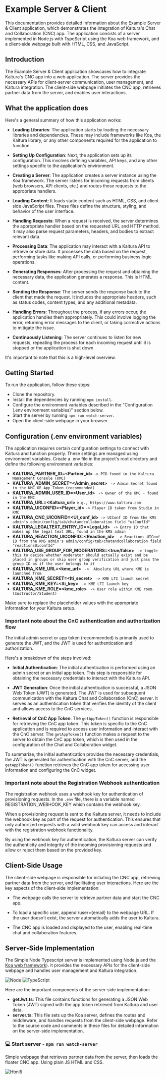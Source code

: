# Example Server & Client
This documentation provides detailed information about the Example Server & Client application, which demonstrates the integration of Kaltura's Chat and Collaboration (CNC) app. The application consists of a server implemented in Node.js with TypeScript using the Koa web framework, and a client-side webpage built with HTML, CSS, and JavaScript.

## Introduction
The Example Server & Client application showcases how to integrate Kaltura's CNC app into a web application. The server provides the necessary APIs for client-server communication, user management, and Kaltura integration. The client-side webpage initiates the CNC app, retrieves partner data from the server, and enables user interactions.

## What the application does

Here's a general summary of how this application works:

- **Loading Libraries**: The application starts by loading the necessary libraries and dependencies. These may include frameworks like Koa, the Kaltura library, or any other components required for the application to function.

- **Setting Up Configuration**: Next, the application sets up its configuration. This involves defining variables, API keys, and any other settings specific to the application's environment.

- **Creating a Server**: The application creates a server instance using the Koa framework. The server listens for incoming requests from clients (web browsers, API clients, etc.) and routes those requests to the appropriate handlers.

- **Loading Content**: It loads static content such as HTML, CSS, and client-side JavaScript files. These files define the structure, styling, and behavior of the user interface.

- **Handling Requests**: When a request is received, the server determines the appropriate handler based on the requested URL and HTTP method. It may also parse request parameters, headers, and bodies to extract relevant data.

- **Processing Data**: The application may interact with a Kaltura API to retrieve or store data. It processes the data based on the request, performing tasks like making API calls, or performing business logic operations.

- **Generating Responses**: After processing the request and obtaining the necessary data, the application generates a response. This is HTML content.

- **Sending the Response**: The server sends the response back to the client that made the request. It includes the appropriate headers, such as status codes, content types, and any additional metadata.

- **Handling Errors**: Throughout the process, if any errors occur, the application handles them appropriately. This could involve logging the error, returning error messages to the client, or taking corrective actions to mitigate the issue.

- **Continuously Listening**: The server continues to listen for new requests, repeating the process for each incoming request until it is stopped or the application is shut down.

It's important to note that this is a high-level overview.

## Getting Started
To run the application, follow these steps:

- Clone the repository.
- Install the dependencies by running `npm install`.
- Configure the environment variables described in the "Configuration (.env environment variables)" section below.
- Start the server by running `npm run watch-server`.
- Open the client-side webpage in your browser.

## Configuration (.env environment variables)

The application requires certain configuration settings to connect with Kaltura and function properly. These settings are managed using environment variables. Create a .env file in the project's root directory and define the following environment variables:

- **KALTURA_PARTNER_ID=<Partner_id>** `-> PID found in the Kaltura Management Console (KMC)`
- **KALTURA_ADMIN_SECRET=<Admin_secret>** ` -> Admin Secret found in the KMC OR App Token (recommended)`
- **KALTURA_ADMIN_USER_ID=<User_id>** ` -> Owner of the KMC - found in the KMC`
- **KALTURA_URL=<Kaltura_url>** `e.g., https://www.kaltura.com`
- **KALTURA_UICONFID=<Player_id>** `-> Player ID taken from Studio in KMC`
- **KALTURA_CNC_UICONFID=<UI_conf_id>**` -> UIConf ID from the KMS admin's admin/config/tab/chatandcollaboration field "uiConfId"`
- **KALTURA_LEGALTEXT_ENTRY_ID=<Legal_id>** ` -> Entry ID that makes up the legal text URL, found in the KMS admin`
- **KALTURA_REACTION_UICONFID=<Reaction_id>** ` -> Reactions UIConf ID from the KMS admin's admin/config/tab/chatandcollaboration field "reactionsUiconfId"`
- **KALTURA_USE_GROUP_FOR_MODERATORS=<true/false>** ` -> toggle this to decide whether moderator should actually exist and be placed in groups or skip user group verification and just pass the group ID as if the user belongs to it`
- **KALTURA_KME_URL=<kme_url>** ` ->  Absolute URL where KME is launched from`
- **KALTURA_KME_SECRET=<lti_secret>** ` -> KME LTI launch secret`
- **KALTURA_KME_KEY=<lti_key>** ` -> KME LTI launch key`
- **KALTURA_KME_ROLE=<kme_role>** ` -> User role within KME room (Instructor/Student)`

Make sure to replace the placeholder values with the appropriate information for your Kaltura setup.

### Important note about the CnC authentication and authorization flow

The initial admin secret or app token (recommended) is primarily used to generate the JWT, and the JWT is used for authentication and authorization.
 
Here's a breakdown of the steps involved:

- **Initial Authentication**: The initial authentication is performed using an admin secret or an initial app token. This step is responsible for obtaining the necessary credentials to interact with the Kaltura API.

- **JWT Generation**: Once the initial authentication is successful, a JSON Web Token (JWT) is generated. The JWT is used for subsequent communication with the Kaltura Chat and Collaboration (CnC) server. It serves as an authentication token that verifies the identity of the client and allows access to the CnC services.

- **Retrieval of CnC App Token**: The `getAppToken()` function is responsible for retrieving the CnC app token. This token is specific to the CnC application and is required to access user information and interact with the CnC server. The `getAppToken()` function makes a request to the server to obtain the CnC app token, which is then used in the configuration of the Chat and Collaboration widget.

To summarize, the initial authentication provides the necessary credentials, the JWT is generated for authentication with the CnC server, and the `getAppToken()` function retrieves the CnC app token for accessing user information and configuring the CnC widget.

### Important note about the Registration Webhook authentication

The registration webhook uses a webhook key for authentication of provisioning requests. In the `.env` file, there is a variable named REGISTRATION_WEBHOOK_KEY which contains the webhook key.

When a provisioning request is sent to the Kaltura server, it needs to include the webhook key as part of the request for authentication. This ensures that only authorized requests with a valid webhook key can access and interact with the registration webhook functionality.

By using the webhook key for authentication, the Kaltura server can verify the authenticity and integrity of the incoming provisioning requests and allow or reject them based on the provided key.

## Client-Side Usage

The client-side webpage is responsible for initiating the CNC app, retrieving partner data from the server, and facilitating user interactions. Here are the key aspects of the client-side implementation:

- The webpage calls the server to retrieve partner data and start the CNC app.

- To load a specific user, append /user={email} to the webpage URL. If the user doesn't exist, the server automatically adds the user to Kaltura.

- The CNC app is loaded and displayed to the user, enabling real-time chat and collaboration features.

## Server-Side Implementation
The Simple Node Typescript server is implemented using Node.js and the [Koa web framework](https://koajs.com/)). It provides the necessary APIs for the client-side webpage and handles user management and Kaltura integration.

![Node](https://img.shields.io/badge/Node-18-green)
![TypeScript](https://img.shields.io/badge/Typescript-4-blue)

Here are the important components of the server-side implementation:
- **getJwt.ts**: This file contains functions for generating a JSON Web Token (JWT) signed with the app token retrieved from Kaltura and user data.
- **server.ts**: This file sets up the Koa server, defines the routes and middleware, and handles requests from the client-side webpage.
Refer to the source code and comments in these files for detailed information on the server-side implementation.

### 💻 Start server - `npm run watch-server`

Simple webpage that retrieves partner data from the server, then loads the floater CNC app.
Using plain JS HTML and CSS.

![Html5](https://img.shields.io/badge/HTML-5-orange)

